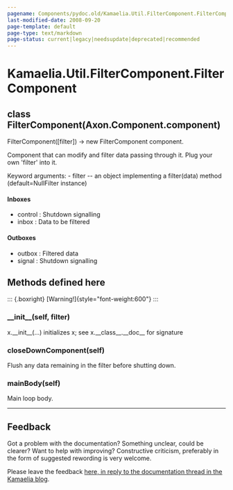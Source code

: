 ```yaml
---
pagename: Components/pydoc.old/Kamaelia.Util.FilterComponent.FilterComponent
last-modified-date: 2008-09-20
page-template: default
page-type: text/markdown
page-status: current|legacy|needsupdate|deprecated|recommended
---
```

Kamaelia.Util.FilterComponent.FilterComponent
=============================================

class FilterComponent(Axon.Component.component)
-----------------------------------------------

FilterComponent(\[filter\]) -\> new FilterComponent component.

Component that can modify and filter data passing through it. Plug your
own \'filter\' into it.

Keyword arguments: - filter \-- an object implementing a filter(data)
method (default=NullFilter instance)

#### Inboxes

-   control : Shutdown signalling
-   inbox : Data to be filtered

#### Outboxes

-   outbox : Filtered data
-   signal : Shutdown signalling

Methods defined here
--------------------

::: {.boxright}
[Warning!]{style="font-weight:600"}
:::

### \_\_init\_\_(self, filter)

x.\_\_init\_\_(\...) initializes x; see x.\_\_class\_\_.\_\_doc\_\_ for
signature

### closeDownComponent(self)

Flush any data remaining in the filter before shutting down.

### mainBody(self)

Main loop body.

------------------------------------------------------------------------

Feedback
--------

Got a problem with the documentation? Something unclear, could be
clearer? Want to help with improving? Constructive criticism, preferably
in the form of suggested rewording is very welcome.

Please leave the feedback [here, in reply to the documentation thread in
the Kamaelia
blog](http://kamaelia.sourceforge.net/cgi-bin/blog/blog.cgi?rm=addpostcomment&postid=1131454685).
